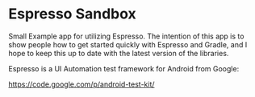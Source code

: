 # Espresso Sandbox

Small Example app for utilizing Espresso.  The intention of this app is to show
people how to get started quickly with Espresso and Gradle, and I hope to keep
this up to date with the latest version of the libraries.

Espresso is a UI Automation test framework for Android from Google:

https://code.google.com/p/android-test-kit/
